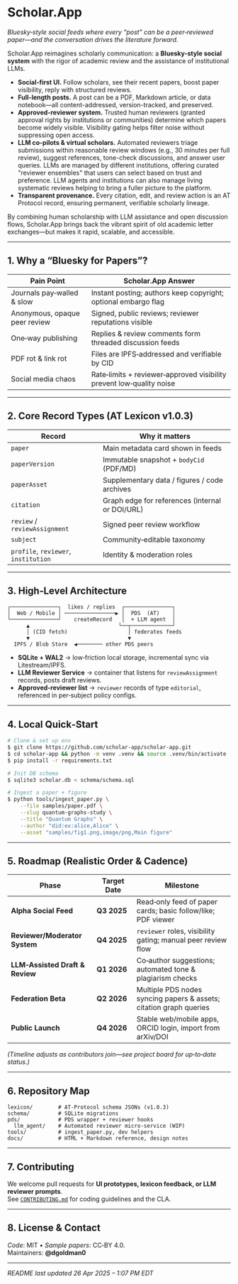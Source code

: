 # Scholar.App

*Bluesky‑style social feeds where every “post” can be a peer‑reviewed paper—and the conversation drives the literature forward.*

Scholar.App reimagines scholarly communication: a **Bluesky-style social system** with the rigor of academic review and the assistance of institutional LLMs.

* **Social-first UI.** Follow scholars, see their recent papers, boost paper visibility, reply with structured reviews.
* **Full-length posts.** A post can be a PDF, Markdown article, or data notebook—all content-addressed, version-tracked, and preserved.
* **Approved-reviewer system.** Trusted human reviewers (granted approval rights by institutions or communities) determine which papers become widely visible. Visibility gating helps filter noise without suppressing open access.
* **LLM co-pilots & virtual scholars.** Automated reviewers triage submissions within reasonable review windows (e.g., 30 minutes per full review), suggest references, tone-check discussions, and answer user queries. LLMs are managed by different institutions, offering curated "reviewer ensembles" that users can select based on trust and preference. LLM agents and institutions can also manage living systematic reviews helping to bring a fuller picture to the platform.
* **Transparent provenance.** Every citation, edit, and review action is an AT Protocol record, ensuring permanent, verifiable scholarly lineage.


By combining human scholarship with LLM assistance and open discussion flows, Scholar.App brings back the vibrant spirit of old academic letter exchanges—but makes it rapid, scalable, and accessible.

---

## 1. Why a “Bluesky for Papers”?

| Pain Point                    | Scholar.App Answer                                                   |
| ----------------------------- | -------------------------------------------------------------------- |
| Journals pay‑walled & slow    | Instant posting; authors keep copyright; optional embargo flag       |
| Anonymous, opaque peer review | Signed, public reviews; reviewer reputations visible                 |
| One‑way publishing            | Replies & review comments form threaded discussion feeds             |
| PDF rot & link rot            | Files are IPFS‑addressed and verifiable by CID                       |
| Social media chaos            | Rate‑limits + reviewer‑approved visibility prevent low‑quality noise |

---

## 2. Core Record Types (AT Lexicon v1.0.3)

| Record                               | Why it matters                                  |
| ------------------------------------ | ----------------------------------------------- |
| `paper`                              | Main metadata card shown in feeds               |
| `paperVersion`                       | Immutable snapshot + `bodyCid` (PDF/MD)         |
| `paperAsset`                         | Supplementary data / figures / code archives    |
| `citation`                           | Graph edge for references (internal or DOI/URL) |
| `review` / `reviewAssignment`        | Signed peer review workflow                     |
| `subject`                            | Community‑editable taxonomy                     |
| `profile`, `reviewer`, `institution` | Identity & moderation roles                     |

---

## 3. High‑Level Architecture

```
┌───────────────┐  likes / replies  ┌───────────────┐
│  Web / Mobile │ ────────────────▶ │  PDS  (AT)    │
└───────────────┘    createRecord   │  + LLM agent  │
      ▲                            └──┬─────────────┘
      │ (CID fetch)                   │ federates feeds
      ▼                               ▼
  IPFS / Blob Store  ◀──────── other PDS peers
```

- **SQLite + WAL2** → low‑friction local storage, incremental sync via Litestream/IPFS.
- **LLM Reviewer Service** → container that listens for `reviewAssignment` records, posts draft reviews.
- **Approved‑reviewer list** → `reviewer` records of type `editorial`, referenced in per‑subject policy configs.

---

## 4. Local Quick‑Start

```bash
# Clone & set up env
$ git clone https://github.com/scholar-app/scholar-app.git
$ cd scholar-app && python -m venv .venv && source .venv/bin/activate
$ pip install -r requirements.txt

# Init DB schema
$ sqlite3 scholar.db < schema/schema.sql

# Ingest a paper + figure
$ python tools/ingest_paper.py \
    --file samples/paper.pdf \
    --slug quantum-graphs-study \
    --title "Quantum Graphs" \
    --author "did:ex:alice,Alice" \
    --asset "samples/fig1.png,image/png,Main figure"
```

---

## 5. Roadmap (Realistic Order & Cadence)

| Phase                           | Target Date | Milestone                                                          |
| ------------------------------- | ----------- | ------------------------------------------------------------------ |
| **Alpha Social Feed**           | **Q3 2025** | Read‑only feed of paper cards; basic follow/like; PDF viewer       |
| **Reviewer/Moderator System**   | **Q4 2025** | `reviewer` roles, visibility gating; manual peer review flow       |
| **LLM‑Assisted Draft & Review** | **Q1 2026** | Co‑author suggestions; automated tone & plagiarism checks          |
| **Federation Beta**             | **Q2 2026** | Multiple PDS nodes syncing papers & assets; citation graph queries |
| **Public Launch**               | **Q4 2026** | Stable web/mobile apps, ORCID login, import from arXiv/DOI         |

*(Timeline adjusts as contributors join—see project board for up‑to‑date status.)*

---

## 6. Repository Map

```
lexicon/        # AT‑Protocol schema JSONs (v1.0.3)
schema/         # SQLite migrations
pds/            # PDS wrapper + reviewer hooks
  llm_agent/    # Automated reviewer micro‑service (WIP)
tools/          # ingest_paper.py, dev helpers
docs/           # HTML + Markdown reference, design notes
```

---

## 7. Contributing

We welcome pull requests for **UI prototypes, lexicon feedback, or LLM reviewer prompts**.\
See [`CONTRIBUTING.md`](CONTRIBUTING.md) for coding guidelines and the CLA.

---

## 8. License & Contact

*Code*: MIT • *Sample papers*: CC‑BY 4.0.\
Maintainers: **@dgoldman0**

---

*README last updated 26 Apr 2025 – 1:07 PM EDT*



